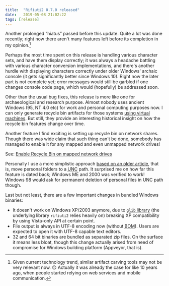 ```yaml
---
title:  "Rifiuti2 0.7.0 released"
date:   2019-05-08 21:02:22
tags: [release]
---
```


Another prolonged &ldquo;hiatus&rdquo; passed before this update.
Quite a lot was done recently; right now there aren't
many features left before its completion in my opinion.[^1]

Perhaps the most time spent on this release is handling various character
sets, and have them display correctly; it was always a headache battling
with various character conversion implementations, and there's another
hurdle with displaying characters correctly under older Windows' archaic
console (it gets significantly better since Windows 10). Right now the
later part is not complete yet; error messages would still be garbled
if one changes console code page, which would (hopefully) be addressed soon.

Other than the usual bug fixes,
this release is more like one for archaeological and research purpose.
Almost nobody uses ancient Windows (95, NT 4.0 etc) for work and personal
computing purposes now. I can only generate recycle bin artifacts for those
systems [using virtual machines][1]. But still, they provide an interesting
historical insight on how the recycle bin features change over time.

[1]: https://forums.virtualbox.org/viewtopic.php?t=9918

Another feature I find exciting is setting up recycle bin on network shares.
Though there was wide claim that such thing can't be done, somebody has
managed to enable it for any mapped and even unmapped network drives!

See: [Enable Recycle Bin on mapped network drives][2]

[2]: https://social.technet.microsoft.com/Forums/windows/en-US/a349801f-398f-4139-8e8b-b0a92f599e2b/enable-recycle-bin-on-mapped-network-drives?forum=w8itpronetworking

Personally I use a more simplistic approach [based on an older article][3],
that is, move personal folders to a
<abbr title="Universal Naming Convention" class="initialism">UNC</abbr>
path. It surprised me on how far
this feature is dated back; Windows ME and 2000 was verified to work!
Windows 98 would ask for permanent deletion of personal files in UNC path
though.

[3]: https://forums.mydigitallife.net/threads/tip-network-recycle-bin.16974/

Last but not least, there are a few important changes in bundled Windows
binaries:
* It doesn't work on Windows XP/2003 anymore, due to [`glib` library][4]
(the underlying library `rifiuti2` relies heavily on) breaking
XP compatibility by using Vista-only API at certain point.
* File output is always in UTF-8 encoding now (without
<abbr title="Byte Order Mark" class="initialism">BOM</abbr>).
Users are expected to open it with UTF-8 capable text editors.
* 32 and 64 bit binaries are bundled as separated zip files. On the
surface it means less bloat, though this change actually arised from
need of compromise for Windows building platform (Appveyor, that is).

[4]: https://gitlab.gnome.org/GNOME/glib

[^1]: Given current technology trend, similar artifact carving tools may not be
      very relevant now. &#x2639; Actually it was already the case for like 10
      years ago, when people started relying on web services and mobile communication.